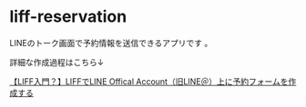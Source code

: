 # liff-reservation
LINEのトーク画面で予約情報を送信できるアプリです 。

詳細な作成過程はこちら↓

[【LIFF入門？】LIFFでLINE Offical Account（旧LINE＠）上に予約フォームを作成する](https://qiita.com/yagi_eng/items/5fd916fbaa6bafe42577)

